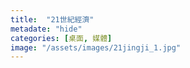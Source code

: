 ```yaml
---
title:  "21世紀經濟"
metadate: "hide"
categories: [桌面, 媒體]
image: "/assets/images/21jingji_1.jpg"
---
```

